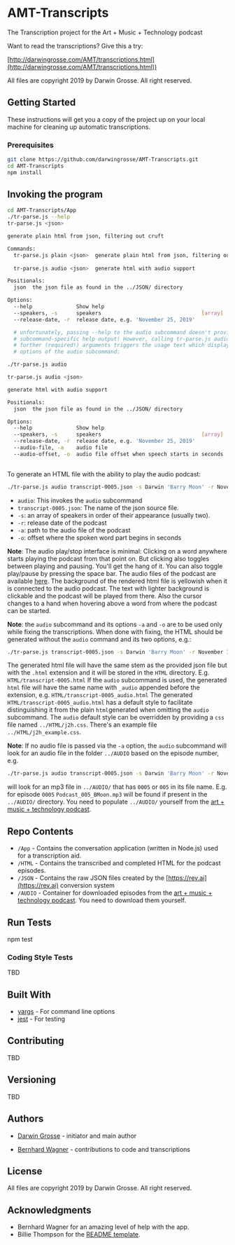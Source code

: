 # AMT-Transcripts
The Transcription project for the Art + Music + Technology podcast

Want to read the transcriptions? Give this a try:

[http://darwingrosse.com/AMT/transcriptions.html](http://darwingrosse.com/AMT/transcriptions.html))

All files are copyright 2019 by Darwin Grosse. All right reserved.

## Getting Started

These instructions will get you a copy of the project up on your local machine for cleaning up automatic transcriptions.

### Prerequisites

```bash
git clone https://github.com/darwingrosse/AMT-Transcripts.git
cd AMT-Transcripts
npm install
```

## Invoking the program
```bash
cd AMT-Transcripts/App
./tr-parse.js --help
tr-parse.js <json>

generate plain html from json, filtering out cruft

Commands:
  tr-parse.js plain <json>  generate plain html from json, filtering out cruft
                                                                       [default]
  tr-parse.js audio <json>  generate html with audio support

Positionals:
  json  the json file as found in the ../JSON/ directory

Options:
  --help              Show help                                        [boolean]
  --speakers, -s      speakers                                [array] [required]
  --release-date, -r  release date, e.g. 'November 25, 2019'          [required]

  # unfortunately, passing --help to the audio subcommand doesn't provide the
  # subcommand-specific help output! However, calling tr-parse.js audio without
  # further (required!) arguments triggers the usage text which displays all
  # options of the audio subcommand:

./tr-parse.js audio

tr-parse.js audio <json>

generate html with audio support

Positionals:
  json  the json file as found in the ../JSON/ directory

Options:
  --help              Show help                                        [boolean]
  --speakers, -s      speakers                                [array] [required]
  --release-date, -r  release date, e.g. 'November 25, 2019'          [required]
  --audio-file, -a    audio file
  --audio-offset, -o  audio file offset when speech starts in seconds [float]
                                                                      [required]
```

To generate an HTML file with the ability to play the audio podcast:

```bash
./tr-parse.js audio transcript-0005.json -s Darwin 'Barry Moon' -r November 10, 2013 -a path_to_podcast_audio/Podcast_005_BMoon.mp3 -o 6.1
```
* `audio`: This invokes the `audio` subcommand
* `transcript-0005.json`: The name of the json source file.
* `-s`: an array of speakers in order of their appearance (usually two).
* `-r`: release date of the podcast
* `-a`: path to the audio file of the podcast
* `-o`: offset where the spoken word part begins in seconds

**Note**: The audio play/stop interface is minimal: Clicking on a word anywhere starts playing the podcast from that point on. But clicking also toggles between playing and pausing. You'll get the hang of it. You can also toggle play/pause by pressing the space bar. The audio files of the podcast are available [here](http://artmusictech.libsyn.com/). The background of the rendered html file is yellowish when it is connected to the audio podcast. The text with lighter background is clickable and the podcast will be played from there. Also the cursor changes to a hand when hovering above a word from where the podcast can be started.

**Note**: the `audio` subcommand and its options `-a` and `-o` are to be used
only while fixing the transcriptions. When done with fixing, the HTML should
be generated without the `audio` command and its two options,
e.g.:

```bash
./tr-parse.js transcript-0005.json -s Darwin 'Barry Moon' -r November 10, 2013
```

The generated html file will have the same stem as the provided json file but with the
`.html` extension and it will be stored in the `HTML` directory. E.g. 
`HTML/transcript-0005.html`
If the `audio` subcommand is used, the generated `html` file will have the same
name with `_audio` appended before the extension, e.g.
`HTML/transcript-0005_audio.html`
The generated `HTML/transcript-0005_audio.html` has a default style to facilitate
distinguishing it from the plain `html`generated when omitting the `audio`
subcommand. The `audio` default style can be overridden by providing a `css` file
named `../HTML/j2h.css`. There's an example file `../HTML/j2h_example.css`.

**Note**: If no audio file is passed via the `-a` option, the `audio`
subcommand will look for an audio file in the folder `../AUDIO` based on the
episode number, e.g.
```bash
./tr-parse.js audio transcript-0005.json -s Darwin 'Barry Moon' -r November 10, 2013 -o 6.1
```
will look for an mp3 file in `../AUDIO/` that has `0005` or `005` in its file name. E.g. for episode
`0005` `Podcast_005_BMoon.mp3` will be found if present in the `../AUDIO/` directory. You need to
populate `../AUDIO/` yourself from the  [art + music + technology podcast](http://artmusictech.libsyn.com).

## Repo Contents

- `/App` - Contains the conversation application (written in Node.js) used for a transcription aid.
- `/HTML` - Contains the transcribed and completed HTML for the podcast episodes.
- `/JSON` - Contains the raw JSON files created by the [https://rev.ai](https://rev.ai) conversion system
- `/AUDIO` - Container for downloaded episodes from the [art + music + technology podcast](http://artmusictech.libsyn.com). You need to download them yourself.

## Run Tests

npm test

### Coding Style Tests

TBD

## Built With

* [yargs](https://github.com/yargs/yargs) - For command line options
* [jest](https://jestjs.io/) - For testing

## Contributing

TBD

## Versioning

TBD

## Authors

* [Darwin Grosse](http://www.darwingrosse.com/) - initiator and main author

* [Bernhard Wagner](http://bernhardwagner.net) - contributions to code and transcriptions

## License

All files are copyright 2019 by Darwin Grosse. All right reserved.

## Acknowledgments

* Bernhard Wagner for an amazing level of help with the app.
* Billie Thompson for the [README template](https://gist.github.com/PurpleBooth).

